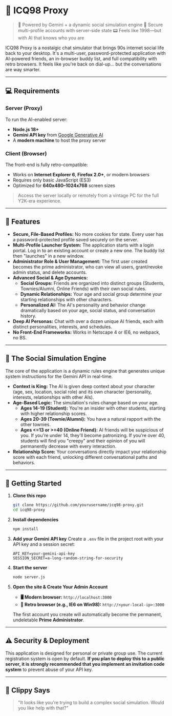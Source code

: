 # 💬 ICQ98 Proxy

> 🧠 Powered by Gemini + a dynamic social simulation engine
> 🔐 Secure multi-profile accounts with server-side state
> 📟 Feels like 1998—but with AI that knows who you are

ICQ98 Proxy is a nostalgic chat simulator that brings 90s internet social life back to your desktop. It's a multi-user, password-protected application with AI-powered friends, an in-browser buddy list, and full compatibility with retro browsers. It feels like you're back on dial-up... but the conversations are way smarter.

---

## 💻 Requirements

### Server (Proxy)

To run the AI-enabled server:

- **Node.js 18+**
- **Gemini API key** from [Google Generative AI](https://ai.google.dev/)
- A **modern machine** to host the proxy server

### Client (Browser)

The front-end is fully retro-compatible:

- Works on **Internet Explorer 6**, **Firefox 2.0+**, or modern browsers
- Requires only basic JavaScript (ES3)
- Optimized for **640x480–1024x768** screen sizes

> Access the server locally or remotely from a vintage PC for the full Y2K-era experience.

---

## 🧠 Features

- **Secure, File-Based Profiles:** No more cookies for state. Every user has a password-protected profile saved securely on the server.
- **Multi-Profile Launcher System:** The application starts with a login portal. Log in to an existing account or create a new one. The buddy list then "launches" in a new window.
- **Administrator Role & User Management:** The first user created becomes the prime administrator, who can view all users, grant/revoke admin status, and delete accounts.
- **Advanced Social & Age Dynamics:**
  - **Social Groups:** Friends are organized into distinct groups (Students, Townies/Alumni, Online Friends) with their own social rules.
  - **Dynamic Relationships:** Your age and social group determine your starting relationships with other characters.
  - **Personalized AI:** The AI's personality and behavior change dramatically based on your age, social status, and conversation history.
- **Deep AI Personas:** Chat with over a dozen unique AI friends, each with distinct personalities, interests, and schedules.
- **No Front-End Frameworks:** Works in Netscape 4 or IE6, no webpack, no BS.

---

## 🤖 The Social Simulation Engine

The core of the application is a dynamic rules engine that generates unique system instructions for the Gemini API in real-time.

- **Context is King:** The AI is given deep context about your character (age, sex, location, social role) and its own character (personality, interests, relationships with other AIs).
- **Age-Based Logic:** The simulation's rules change based on your age.
  - **Ages 14-19 (Student):** You're an insider with other students, starting with higher relationship scores.
  - **Ages 20-39 (Townie/Alumni):** You have a natural rapport with the other townies.
  - **Ages <=13 or >=40 (Online Friend):** AI friends will be suspicious of you. If you're under 14, they'll become patronizing. If you're over 40, students will find you "creepy" and their opinion of you will permanently decrease with every interaction.
- **Relationship Score:** Your conversations directly impact your relationship score with each friend, unlocking different conversational paths and behaviors.

---

## 🚀 Getting Started

1.  **Clone this repo**

    ```bash
    git clone https://github.com/yourusername/icq98-proxy.git
    cd icq98-proxy
    ```

2.  **Install dependencies**

    ```bash
    npm install
    ```

3.  **Add your Gemini API key**
    Create a `.env` file in the project root with your API key and a session secret:

    ```
    API_KEY=your-gemini-api-key
    SESSION_SECRET=a-long-random-string-for-security
    ```

4.  **Start the server**

    ```bash
    node server.js
    ```

5.  **Open the site & Create Your Admin Account**

    - **🖥️ Modern browser:** `http://localhost:3000`
    - **🧓 Retro browser (e.g., IE6 on Win98):** `http://<your-local-ip>:3000`

    The first account you create will automatically become the permanent, undeletable **Prime Administrator**.

---

## ⚠️ Security & Deployment

This application is designed for personal or private group use. The current registration system is open by default. **If you plan to deploy this to a public server, it is strongly recommended that you implement an invitation code system** to prevent abuse of your API key.

---

## 📎 Clippy Says

> "It looks like you're trying to build a complex social simulation. Would you like help with that?"
